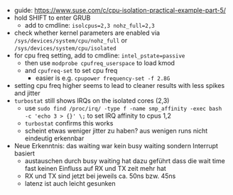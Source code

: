 - guide: https://www.suse.com/c/cpu-isolation-practical-example-part-5/
- hold SHIFT to enter GRUB
  - add to cmdline: `isolcpus=2,3 nohz_full=2,3`
- check whether kernel parameters are enabled via `/sys/devices/system/cpu/nohz_full` or `/sys/devices/system/cpu/isolated`
- for cpu freq setting, add to cmdline: `intel_pstate=passive`
  - then use `modprobe cpufreq_userspace` to load kmod
  - and `cpufreq-set` to set cpu freq
    - easier is e.g. `cpupower frequency-set -f 2.8G`
- setting cpu freq higher seems to lead to cleaner results with less spikes and jitter
- `turbostat` still shows IRQs on the isolated cores (2,3)
  - use `sudo find /proc/irq/ -type f -name smp_affinity -exec bash -c 'echo 3 > {}' \;` to set IRQ affinity to cpus 1,2
  - `turbostat` confirms this works
  - scheint etwas weniger jitter zu haben? aus wenigen runs nicht eindeutig erkennbar
- Neue Erkenntnis: das waiting war kein busy waiting sondern Interrupt basiert
  - austauschen durch busy waiting hat dazu geführt dass die wait time fast keinen Einfluss auf RX und TX zeit mehr hat
  - RX und TX sind jetzt bei jeweils ca. 50ns bzw. 45ns
  - latenz ist auch leicht gesunken

